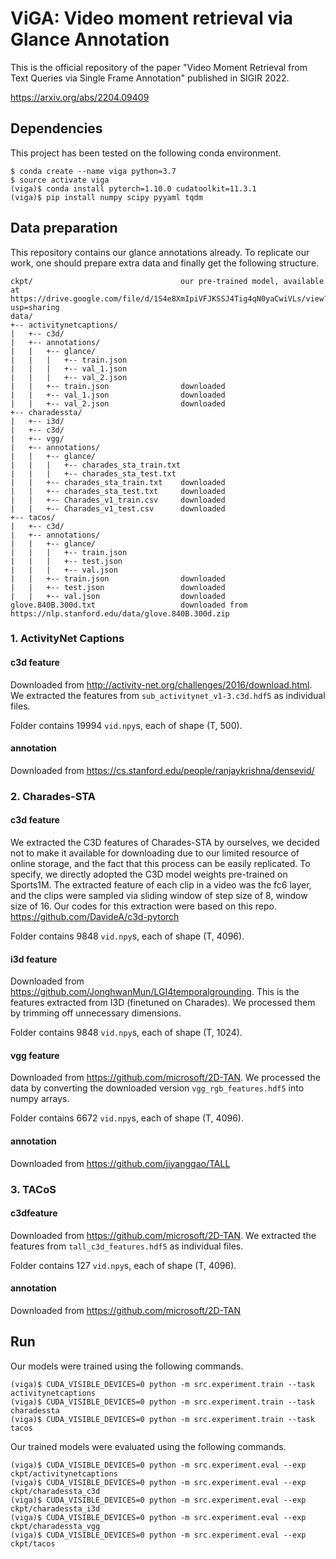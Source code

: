 # ViGA: Video moment retrieval via Glance Annotation
This is the official repository of the paper "Video Moment Retrieval from Text Queries via Single Frame Annotation" published in SIGIR 2022.

https://arxiv.org/abs/2204.09409

##  Dependencies
This project has been tested on the following conda environment.
```
$ conda create --name viga python=3.7
$ source activate viga
(viga)$ conda install pytorch=1.10.0 cudatoolkit=11.3.1
(viga)$ pip install numpy scipy pyyaml tqdm 
```

##  Data preparation
This repository contains our glance annotations already. To replicate our work, one should prepare extra data and finally get the following structure.
```
ckpt/                                 our pre-trained model, available at https://drive.google.com/file/d/1S4e8XmIpiVFJKSSJ4Tig4qN0yaCwiVLs/view?usp=sharing
data/
+-- activitynetcaptions/
|   +-- c3d/                    
|   +-- annotations/
|   |   +-- glance/
|   |   |   +-- train.json                
|   |   |   +-- val_1.json                
|   |   |   +-- val_2.json   
|   |   +-- train.json                downloaded
|   |   +-- val_1.json                downloaded
|   |   +-- val_2.json                downloaded
+-- charadessta/
|   +-- i3d/                     
|   +-- c3d/ 
|   +-- vgg/
|   +-- annotations/
|   |   +-- glance/
|   |   |   +-- charades_sta_train.txt
|   |   |   +-- charades_sta_test.txt
|   |   +-- charades_sta_train.txt    downloaded
|   |   +-- charades_sta_test.txt     downloaded
|   |   +-- Charades_v1_train.csv     downloaded
|   |   +-- Charades_v1_test.csv      downloaded
+-- tacos/
|   +-- c3d/ 
|   +-- annotations/
|   |   +-- glance/
|   |   |   +-- train.json                
|   |   |   +-- test.json                 
|   |   |   +-- val.json
|   |   +-- train.json                downloaded
|   |   +-- test.json                 downloaded
|   |   +-- val.json                  downloaded
glove.840B.300d.txt                   downloaded from https://nlp.stanford.edu/data/glove.840B.300d.zip
```

### 1. ActivityNet Captions
#### c3d feature
Downloaded from http://activity-net.org/challenges/2016/download.html. We extracted the features from `sub_activitynet_v1-3.c3d.hdf5` as individual files.

Folder contains 19994 `vid.npy`s, each of shape (T, 500).

#### annotation
Downloaded from https://cs.stanford.edu/people/ranjaykrishna/densevid/

### 2. Charades-STA
#### c3d feature 

We extracted the C3D features of Charades-STA by ourselves, we decided not to make it available for downloading due to our limited resource of online storage, and the fact that this process can be easily replicated. To specify, we directly adopted the C3D model weights pre-trained on Sports1M. The extracted feature of each clip in a video was the fc6 layer, and the clips were sampled via sliding window of step size of 8, window size of 16. Our codes for this extraction were based on this repo. https://github.com/DavideA/c3d-pytorch

Folder contains 9848 `vid.npy`s, each of shape (T, 4096).


#### i3d feature 
Downloaded from https://github.com/JonghwanMun/LGI4temporalgrounding. This is the features extracted from I3D (finetuned on Charades). We processed them by trimming off unnecessary dimensions.

Folder contains 9848 `vid.npy`s, each of shape (T, 1024).

#### vgg feature 
Downloaded from https://github.com/microsoft/2D-TAN. We processed the data by converting the downloaded version `vgg_rgb_features.hdf5` into numpy arrays.

Folder contains 6672 `vid.npy`s, each of shape (T, 4096).
#### annotation
Downloaded from https://github.com/jiyanggao/TALL

### 3. TACoS
#### c3dfeature 
Downloaded from https://github.com/microsoft/2D-TAN. We extracted the features from `tall_c3d_features.hdf5` as individual files.

Folder contains 127 `vid.npy`s, each of shape (T, 4096).
#### annotation
Downloaded from https://github.com/microsoft/2D-TAN
## Run
Our models were trained using the following commands.
```
(viga)$ CUDA_VISIBLE_DEVICES=0 python -m src.experiment.train --task activitynetcaptions
(viga)$ CUDA_VISIBLE_DEVICES=0 python -m src.experiment.train --task charadessta
(viga)$ CUDA_VISIBLE_DEVICES=0 python -m src.experiment.train --task tacos
```
Our trained models were evaluated using the following commands.
```
(viga)$ CUDA_VISIBLE_DEVICES=0 python -m src.experiment.eval --exp ckpt/activitynetcaptions
(viga)$ CUDA_VISIBLE_DEVICES=0 python -m src.experiment.eval --exp ckpt/charadessta_c3d
(viga)$ CUDA_VISIBLE_DEVICES=0 python -m src.experiment.eval --exp ckpt/charadessta_i3d
(viga)$ CUDA_VISIBLE_DEVICES=0 python -m src.experiment.eval --exp ckpt/charadessta_vgg
(viga)$ CUDA_VISIBLE_DEVICES=0 python -m src.experiment.eval --exp ckpt/tacos
```
